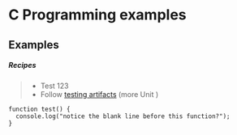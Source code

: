 # **C** Programming examples
## Examples
##### Recipes

> - Test 123
 > - Follow  [testing artifacts](http://2.bp.blogspot.com) (more Unit )

```
function test() {
  console.log("notice the blank line before this function?");
}
```
